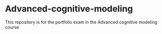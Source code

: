 # Advanced-cognitive-modeling
This repository is for the portfolio exam in the Advanced cognitive modeling course 
